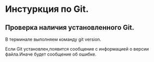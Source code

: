# Инстуркция по Git.

## Проверка наличия установленного Git.
В терминале выполняем команду git version.

Если Git установлен,появится сообщение с информацией о версии файла.Иначе будет сообщение об ошибке.
